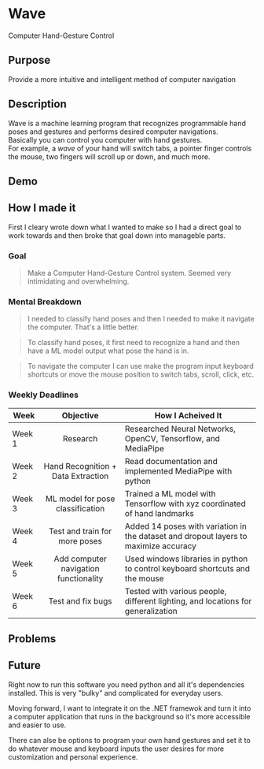 # Wave
Computer Hand-Gesture Control 

## Purpose
Provide a more intuitive and intelligent method of computer navigation

## Description
Wave is a machine learning program that recognizes programmable hand poses and gestures and performs desired computer navigations.\
Basically you can control you computer with hand gestures.\
For example, a *wave* of your hand will switch tabs, a pointer finger controls the mouse, two fingers will scroll up or down, and much more.

## Demo

## How I made it

First I cleary wrote down what I wanted to make so I had a direct goal to work towards and then broke that goal down into manageble parts. 

### Goal
> Make a Computer Hand-Gesture Control system. Seemed very intimidating and overwhelming.

### Mental Breakdown
> I needed to classify hand poses and then I needed to make it navigate the computer. That's a little better.

> To classify hand poses, it first need to recognize a hand and then have a ML model output what pose the hand is in.

> To navigate the computer I can use make the program input keyboard shortcuts or move the mouse position to switch tabs, scroll, click, etc.

### Weekly Deadlines
| Week          | Objective                             | How I Acheived It                                                                    |
| ------------- |:-------------:                        | ---                                                                                  |
| Week 1        | Research                              | Researched Neural Networks, OpenCV, Tensorflow, and MediaPipe                        |
| Week 2        | Hand Recognition + Data Extraction    | Read documentation and implemented MediaPipe with python                             |
| Week 3        | ML model for pose classification      | Trained a ML model with Tensorflow with xyz coordinated of hand landmarks            |
| Week 4        | Test and train for more poses         | Added 14 poses with variation in the dataset and dropout layers to maximize accuracy |
| Week 5        | Add computer navigation functionality | Used windows libraries in python to control keyboard shortcuts and the mouse         |
| Week 6        | Test and fix bugs                     | Tested with various people, different lighting, and locations for generalization     |

## Problems

## Future

Right now to run this software you need python and all it's dependencies installed. This is very "bulky" and complicated for everyday users.

Moving forward, I want to integrate it on the .NET framewok and turn it into a computer application that runs in the background so it's more accessible and easier to use.

There can alse be options to program your own hand gestures and set it to do whatever mouse and keyboard inputs the user desires for more customization and personal experience.
